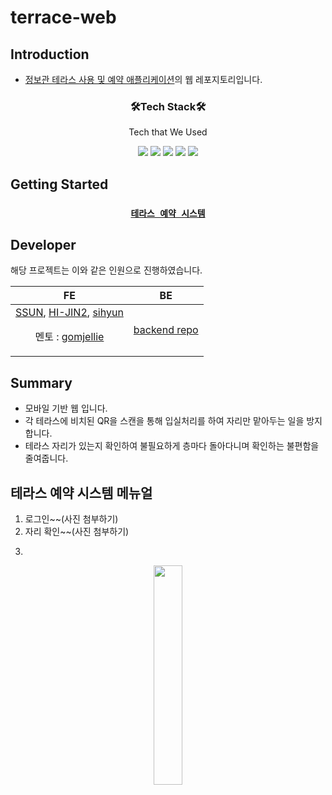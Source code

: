 # terrace-web

## Introduction

- [정보관 테라스 사용 및 예약 애플리케이션](https://github.com/Soongsil-Developers/ssu-devcamp/issues/16)의 웹 레포지토리입니다.


<h3 align="center">🛠️Tech Stack🛠️</h3>

<p align="center">Tech that We Used</p>

<p align="center">
<img src="https://img.shields.io/badge/React.ts-000000?style=flat-square&logo=React&logoColor=white"/>
<img src="https://img.shields.io/badge/css-EFD1EA?style=flat-square&logo=css3&logoColor=white"/>
<img src="https://img.shields.io/badge/TypeScript-3178C6?style=flat-square&logo=TypeScript&logoColor=white"/>
<img src="https://img.shields.io/badge/Bootstrap-3178C6?style=flat-square&logo=Bootstrap&logoColor=white"/>
<img src="https://img.shields.io/badge/netlify -000000?style=flat-square&logo=netlify&logoColor=white" />
</p>

## Getting Started

<div align="center">

<h3>

[`테라스 예약 시스템`](https://reserve-terrace.netlify.app/)

</h3>

</div>

## Developer

해당 프로젝트는 이와 같은 인원으로 진행하였습니다.

| FE | BE |
| :----------------------------------------------------------------------------------------------------------------------------------------------------------------------------------------------------: | :-------------------------------------------------------------------------: |
| [SSUN](https://github.com/SeonHwan-Kim), [HI-JIN2](https://github.com/HI-JIN2), [sihyun](https://github.com/sihyuuun) <p /> 멘토 : [gomjellie](https://github.com/gomjellie)  | [backend repo](https://github.com/Soongsil-Developers/22sdc-terrace-server) |

## Summary

* 모바일 기반 웹 입니다.
* 각 테라스에 비치된 QR을 스캔을 통해 입실처리를 하여 자리만 맡아두는 일을 방지합니다.
* 테라스 자리가 있는지 확인하여 불필요하게 층마다 돌아다니며 확인하는 불편함을 줄여줍니다.

## 테라스 예약 시스템 메뉴얼
1. 로그인~~(사진 첨부하기)
2. 자리 확인~~(사진 첨부하기)
3. ~~~(사진 첨부하기)

<p align="center" />
<img src="https://user-images.githubusercontent.com/94737714/190843971-cba16d33-3c83-4a81-b2fb-cb406a79b3d3.gif" width="30%" height="30%" />
